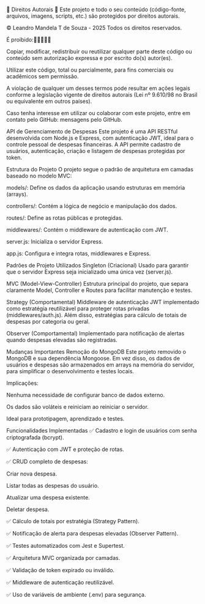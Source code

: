 🚫 Direitos Autorais 🚫
Este projeto e todo o seu conteúdo (código-fonte, arquivos, imagens, scripts, etc.) são protegidos por direitos autorais.

© Leandro Mandela T de Souza - 2025
Todos os direitos reservados.

É proibido:🚫🚫🚫🚫🚫

Copiar, modificar, redistribuir ou reutilizar qualquer parte deste código ou conteúdo sem autorização expressa e por escrito do(s) autor(es).

Utilizar este código, total ou parcialmente, para fins comerciais ou acadêmicos sem permissão.

A violação de qualquer um desses termos pode resultar em ações legais conforme a legislação vigente de direitos autorais (Lei nº 9.610/98 no Brasil ou equivalente em outros países).

Caso tenha interesse em utilizar ou colaborar com este projeto, entre em contato pelo GitHub: mensagens pelo GitHub.

API de Gerenciamento de Despesas
Este projeto é uma API RESTful desenvolvida com Node.js e Express, com autenticação JWT, ideal para o controle pessoal de despesas financeiras. A API permite cadastro de usuários, autenticação, criação e listagem de despesas protegidas por token.

Estrutura do Projeto
O projeto segue o padrão de arquitetura em camadas baseado no modelo MVC:

models/: Define os dados da aplicação usando estruturas em memória (arrays).

controllers/: Contém a lógica de negócio e manipulação dos dados.

routes/: Define as rotas públicas e protegidas.

middlewares/: Contém o middleware de autenticação com JWT.

server.js: Inicializa o servidor Express.

app.js: Configura e integra rotas, middlewares e Express.

Padrões de Projeto Utilizados
Singleton (Criacional)
Usado para garantir que o servidor Express seja inicializado uma única vez (server.js).

MVC (Model-View-Controller)
Estrutura principal do projeto, que separa claramente Model, Controller e Routes para facilitar manutenção e testes.

Strategy (Comportamental)
Middleware de autenticação JWT implementado como estratégia reutilizável para proteger rotas privadas (middlewares/auth.js).
Além disso, estratégias para cálculo de totais de despesas por categoria ou geral.

Observer (Comportamental)
Implementado para notificação de alertas quando despesas elevadas são registradas.

Mudanças Importantes
Remoção do MongoDB
Este projeto removido o MongoDB e sua dependência Mongoose.
Em vez disso, os dados de usuários e despesas são armazenados em arrays na memória do servidor, para simplificar o desenvolvimento e testes locais.

Implicações:

Nenhuma necessidade de configurar banco de dados externo.

Os dados são voláteis e reiniciam ao reiniciar o servidor.

Ideal para prototipagem, aprendizado e testes.

Funcionalidades Implementadas
✅ Cadastro e login de usuários com senha criptografada (bcrypt).

✅ Autenticação com JWT e proteção de rotas.

✅ CRUD completo de despesas:

Criar nova despesa.

Listar todas as despesas do usuário.

Atualizar uma despesa existente.

Deletar despesa.

✅ Cálculo de totais por estratégia (Strategy Pattern).

✅ Notificação de alerta para despesas elevadas (Observer Pattern).

✅ Testes automatizados com Jest e Supertest.

✅ Arquitetura MVC organizada por camadas.

✅ Validação de token expirado ou inválido.

✅ Middleware de autenticação reutilizável.

✅ Uso de variáveis de ambiente (.env) para segurança.
